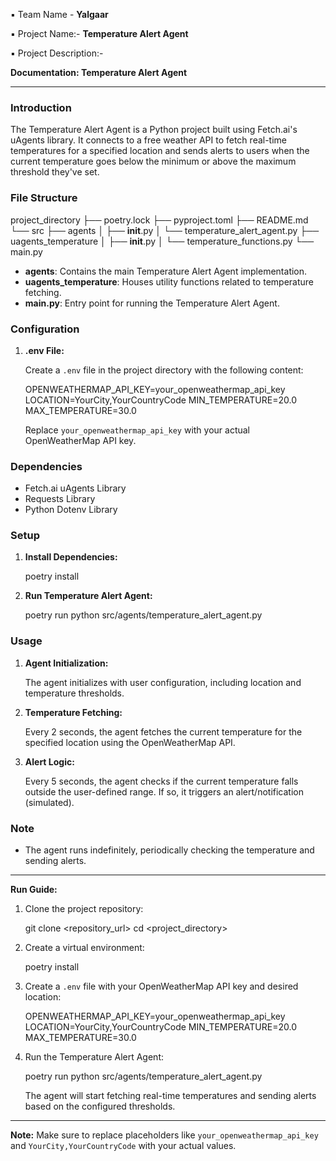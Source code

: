▪️ Team Name - **Yalgaar**

▪️ Project Name:-
  **Temperature Alert Agent**

▪️ Project Description:-

 **Documentation: Temperature Alert Agent**

---

### Introduction

The Temperature Alert Agent is a Python project built using Fetch.ai's uAgents library. It connects to a free weather API to fetch real-time temperatures for a specified location and sends alerts to users when the current temperature goes below the minimum or above the maximum threshold they've set.

### File Structure


project_directory
├── poetry.lock
├── pyproject.toml
├── README.md
└── src
    ├── agents
    │   ├── __init__.py
    │   └── temperature_alert_agent.py
    ├── uagents_temperature
    │   ├── __init__.py
    │   └── temperature_functions.py
    └── main.py

- **agents**: Contains the main Temperature Alert Agent implementation.
- **uagents_temperature**: Houses utility functions related to temperature fetching.
- **main.py**: Entry point for running the Temperature Alert Agent.

### Configuration

1. **.env File:**

   Create a `.env` file in the project directory with the following content:

   
   OPENWEATHERMAP_API_KEY=your_openweathermap_api_key
   LOCATION=YourCity,YourCountryCode
   MIN_TEMPERATURE=20.0
   MAX_TEMPERATURE=30.0
   

   Replace `your_openweathermap_api_key` with your actual OpenWeatherMap API key.

### Dependencies

- Fetch.ai uAgents Library
- Requests Library
- Python Dotenv Library

### Setup

1. **Install Dependencies:**

   
   poetry install
   

2. **Run Temperature Alert Agent:**

   
   poetry run python src/agents/temperature_alert_agent.py
   

### Usage

1. **Agent Initialization:**

   The agent initializes with user configuration, including location and temperature thresholds.

2. **Temperature Fetching:**

   Every 2 seconds, the agent fetches the current temperature for the specified location using the OpenWeatherMap API.

3. **Alert Logic:**

   Every 5 seconds, the agent checks if the current temperature falls outside the user-defined range. If so, it triggers an alert/notification (simulated).

### Note

- The agent runs indefinitely, periodically checking the temperature and sending alerts.

---

**Run Guide:**

1. Clone the project repository:

   
   git clone <repository_url>
   cd <project_directory>
   

2. Create a virtual environment:

   
   poetry install
   

3. Create a `.env` file with your OpenWeatherMap API key and desired location:

   
   OPENWEATHERMAP_API_KEY=your_openweathermap_api_key
   LOCATION=YourCity,YourCountryCode
   MIN_TEMPERATURE=20.0
   MAX_TEMPERATURE=30.0
   

4. Run the Temperature Alert Agent:

   
   poetry run python src/agents/temperature_alert_agent.py
   

   The agent will start fetching real-time temperatures and sending alerts based on the configured thresholds.

---

**Note:** Make sure to replace placeholders like `your_openweathermap_api_key` and `YourCity,YourCountryCode` with your actual values.

